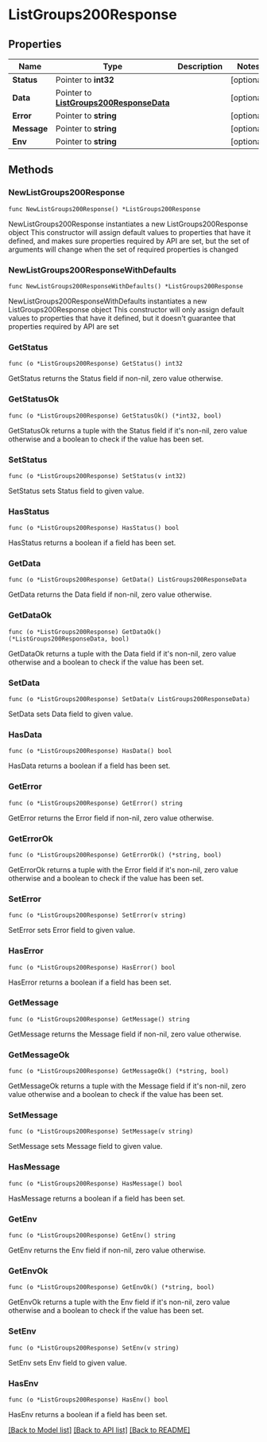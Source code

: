 # ListGroups200Response

## Properties

Name | Type | Description | Notes
------------ | ------------- | ------------- | -------------
**Status** | Pointer to **int32** |  | [optional] 
**Data** | Pointer to [**ListGroups200ResponseData**](ListGroups200ResponseData.md) |  | [optional] 
**Error** | Pointer to **string** |  | [optional] 
**Message** | Pointer to **string** |  | [optional] 
**Env** | Pointer to **string** |  | [optional] 

## Methods

### NewListGroups200Response

`func NewListGroups200Response() *ListGroups200Response`

NewListGroups200Response instantiates a new ListGroups200Response object
This constructor will assign default values to properties that have it defined,
and makes sure properties required by API are set, but the set of arguments
will change when the set of required properties is changed

### NewListGroups200ResponseWithDefaults

`func NewListGroups200ResponseWithDefaults() *ListGroups200Response`

NewListGroups200ResponseWithDefaults instantiates a new ListGroups200Response object
This constructor will only assign default values to properties that have it defined,
but it doesn't guarantee that properties required by API are set

### GetStatus

`func (o *ListGroups200Response) GetStatus() int32`

GetStatus returns the Status field if non-nil, zero value otherwise.

### GetStatusOk

`func (o *ListGroups200Response) GetStatusOk() (*int32, bool)`

GetStatusOk returns a tuple with the Status field if it's non-nil, zero value otherwise
and a boolean to check if the value has been set.

### SetStatus

`func (o *ListGroups200Response) SetStatus(v int32)`

SetStatus sets Status field to given value.

### HasStatus

`func (o *ListGroups200Response) HasStatus() bool`

HasStatus returns a boolean if a field has been set.

### GetData

`func (o *ListGroups200Response) GetData() ListGroups200ResponseData`

GetData returns the Data field if non-nil, zero value otherwise.

### GetDataOk

`func (o *ListGroups200Response) GetDataOk() (*ListGroups200ResponseData, bool)`

GetDataOk returns a tuple with the Data field if it's non-nil, zero value otherwise
and a boolean to check if the value has been set.

### SetData

`func (o *ListGroups200Response) SetData(v ListGroups200ResponseData)`

SetData sets Data field to given value.

### HasData

`func (o *ListGroups200Response) HasData() bool`

HasData returns a boolean if a field has been set.

### GetError

`func (o *ListGroups200Response) GetError() string`

GetError returns the Error field if non-nil, zero value otherwise.

### GetErrorOk

`func (o *ListGroups200Response) GetErrorOk() (*string, bool)`

GetErrorOk returns a tuple with the Error field if it's non-nil, zero value otherwise
and a boolean to check if the value has been set.

### SetError

`func (o *ListGroups200Response) SetError(v string)`

SetError sets Error field to given value.

### HasError

`func (o *ListGroups200Response) HasError() bool`

HasError returns a boolean if a field has been set.

### GetMessage

`func (o *ListGroups200Response) GetMessage() string`

GetMessage returns the Message field if non-nil, zero value otherwise.

### GetMessageOk

`func (o *ListGroups200Response) GetMessageOk() (*string, bool)`

GetMessageOk returns a tuple with the Message field if it's non-nil, zero value otherwise
and a boolean to check if the value has been set.

### SetMessage

`func (o *ListGroups200Response) SetMessage(v string)`

SetMessage sets Message field to given value.

### HasMessage

`func (o *ListGroups200Response) HasMessage() bool`

HasMessage returns a boolean if a field has been set.

### GetEnv

`func (o *ListGroups200Response) GetEnv() string`

GetEnv returns the Env field if non-nil, zero value otherwise.

### GetEnvOk

`func (o *ListGroups200Response) GetEnvOk() (*string, bool)`

GetEnvOk returns a tuple with the Env field if it's non-nil, zero value otherwise
and a boolean to check if the value has been set.

### SetEnv

`func (o *ListGroups200Response) SetEnv(v string)`

SetEnv sets Env field to given value.

### HasEnv

`func (o *ListGroups200Response) HasEnv() bool`

HasEnv returns a boolean if a field has been set.


[[Back to Model list]](../README.md#documentation-for-models) [[Back to API list]](../README.md#documentation-for-api-endpoints) [[Back to README]](../README.md)


